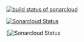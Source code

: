 [![build status of sonarcloud](https://travis-ci.org/aperry567/Triangle567.svg?branch=sonarcloud)](https://travis-ci.org/aperry567/Triangle567)

[![Sonarcloud Status](https://sonarcloud.io/api/project_badges/measure?project=com.lapots.breed.judge:judge-rule-engine&metric=alert_status)](https://sonarcloud.io/dashboard?id=com.lapots.breed.judge:judge-rule-engine)

[![Sonarcloud Status](https://sonarcloud.io/api/project_badges/measure?project=com.lapots.breed.judge:judge-rulengine&metric=https://sonarcloud.io/dashboard?id=com.lapots.breed.judge:judge-rule-engine)



